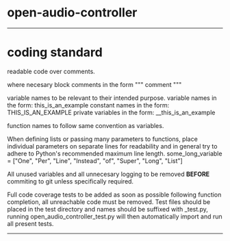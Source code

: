 # open-audio-controller

------------------------------------------------------------------------------------------------------
# coding standard

readable code over comments.

where necesary block comments in the form 
"""
    comment
"""

variable names to be relevant to their intended purpose.
variable names in the form: this_is_an_example
constant names in the form: THIS_IS_AN_EXAMPLE
private variables in the form: __this_is_an_example

function names to follow same convention as variables.

When defining lists or passing many parameters to functions,
place individual parameters on separate lines for readability and
in general try to adhere to Python's recommended maximum line length.
some_long_variable = ["One",
                      "Per",
                      "Line",
                      "Instead",
                      "of",
                      "Super",
                      "Long",
                      "List"]

All unused variables and all unnecesary logging to be removed **BEFORE** commiting to git unless specifically required.

Full code coverage tests to be added as soon as possible following function completion, all unreachable code must be removed.
Test files should be placed in the test directory and names should be suffixed with _test.py, running open_audio_controller_test.py will then automatically import and run all present tests.

------------------------------------------------------------------------------------------------------


